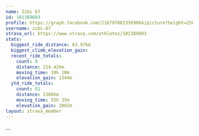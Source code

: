 ```yaml
---
name: Zibi 67
id: 101389603
profile: https://graph.facebook.com/2167978823369064/picture?height=256&width=256
username: zibi-67
strava_url: https://www.strava.com/athletes/101389603
stats:
  biggest_ride_distance: 63.97km
  biggest_climb_elevation_gain: 
  recent_ride_totals:
    count: 9
    distance: 214.42km
    moving_time: 10h 10m
    elevation_gain: 1344m
  ytd_ride_totals:
    count: 51
    distance: 1300km
    moving_time: 55h 35m
    elevation_gain: 2802m
layout: strava_member
--- 
```

...
